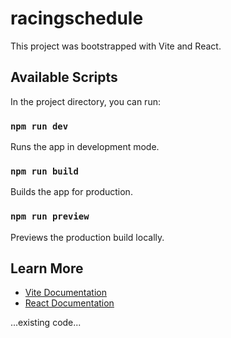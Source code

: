 # racingschedule


This project was bootstrapped with Vite and React.

## Available Scripts

In the project directory, you can run:

### `npm run dev`
Runs the app in development mode.

### `npm run build`
Builds the app for production.

### `npm run preview`
Previews the production build locally.

## Learn More
- [Vite Documentation](https://vitejs.dev/)
- [React Documentation](https://react.dev/)

...existing code...

